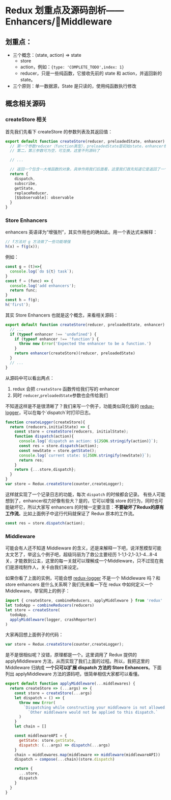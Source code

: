 # Redux 划重点及源码剖析——Enhancers/Middleware

## 划重点：
* 三个概念：(state, action) => state
  * store
  * action，例如：`{type: 'COMPLETE_TODO',index: 1}`
  * reducer，只是一些纯函数，它接收先前的 state 和 action，并返回新的 state。
* 三个原则：单一数据源，State 是只读的，使用纯函数执行修改

## 概念相关源码

### createStore 相关
首先我们先看下 createStore 的参数列表及其返回值：
```js
export default function createStore(reducer, preloadedState, enhancer) {
  // 第一个参数reducer（function类型），preloadedState是初始state，enhancer参见下面解释
  // 第二，第三参数可为空，可互换，这里不列源码了

  // ...

  // 返回一个包含一大堆函数的对象，具体作用我们后面看，这里我们首先知道它是返回了一个对象
  return {
    dispatch,
    subscribe,
    getState,
    replaceReducer,
    [$$observable]: observable
  }
}
```
### Store Enhancers
enhancers 英语译为“增强剂”，其实作用也的确如此。用一个表达式来解释：
```js
// f方法对 g 方法做了一些功能增强
h(x) = f(g(x));
```
例如：
```js
const g = (t)=>{
  console.log(`do ${t} task`);
}
const f = (func) => {
  console.log('add enhancers');
  return func;
}
const h = f(g);
h('first');
```
其实 Store Enhancers 也就是这个概念，来看相关源码：
```js
export default function createStore(reducer, preloadedState, enhancer) {
  // ...
  if (typeof enhancer !== 'undefined') {
    if (typeof enhancer !== 'function') {
      throw new Error('Expected the enhancer to be a function.')
    }
    return enhancer(createStore)(reducer, preloadedState)
  }
  // ...
}
```
从源码中可以看出两点：
1. redux 会把 `createStore` 函数传给我们写的 enhancer
2. 同时 `reducer`,`preloadedState`参数也会传给我们

不知道这样是不是很清晰了？我们来写一个例子，功能类似简化版的 [redux-logger]('https://github.com/evgenyrodionov/redux-logger')，可以在每个`dispatch`时打印日志。
```js
function createLogger(createStore){
  return (reducers,initialState) => {
    const store = createStore(reducers, initialState);
    function dispatch(action){
      console.log(`dispatch an action: ${JSON.stringify(action)}`);
      const res = store.dispatch(action);
      const newState = store.getState();
      console.log(`current state: ${JSON.stringify(newState)}`);
      return res;
    }
    return {...store,dispatch};
  }
}
var store = Redux.createStore(counter,createLogger);
```

这样就实现了一个记录日志的功能，每次 `dispatch` 的时候都会记录。
有些人可能想到了，enhancer权力好像有些大？是的，它可以增强 store 的行为，同时也可能破坏它，所以大家写 enhancers 的时候一定要注意：__不要破坏了Redux的原有工作流__。比如上面例子中这行代码就保证了 Redux 原本的工作流。
```js
const res = store.dispatch(action);
```

### Middleware
可能会有人还不知道 Middleware 的含义，还是来解释一下吧，说洋葱模型可能太文艺了，举这么个例子吧，超级玛丽为了救公主要经历 1-1,1-2,1-3,1-4...8-4 关，才能救到公主，这里的每一关就可以理解成一个Middleware，只不过现在我们是游戏制作人，关卡由我们来设定。

如果你看了上面的实例，可能会想 [redux-logger]('https://github.com/evgenyrodionov/redux-logger') 不是一个 Middleware 吗？和 store enhancers 是什么关系啊？我们先来看一下在 redux 中如何定义一个 Middleware，举官网上的例子：
```js
import { createStore, combineReducers, applyMiddleware } from 'redux'
let todoApp = combineReducers(reducers)
let store = createStore(
  todoApp,
  applyMiddleware(logger, crashReporter)
)
```
大家再回想上面例子的代码：
```js
var store = Redux.createStore(counter,createLogger);
```
是不是很相似呢？没错，原理都是一个。这里调用了 Redux 提供的 applyMiddleware 方法，从而实现了我们上面的过程。所以，我把这里的 Middleware 归纳成 __一个只可以扩展 dispatch 方法的 Store Enhancers__。下面列出 applyMiddleware 方法的源码吧，很简单相信大家都可以看懂。
```js
export default function applyMiddleware(...middlewares) {
  return createStore => (...args) => {
    const store = createStore(...args)
    let dispatch = () => {
      throw new Error(
        `Dispatching while constructing your middleware is not allowed. ` +
          `Other middleware would not be applied to this dispatch.`
      )
    }
    let chain = []

    const middlewareAPI = {
      getState: store.getState,
      dispatch: (...args) => dispatch(...args)
    }
    chain = middlewares.map(middleware => middleware(middlewareAPI))
    dispatch = compose(...chain)(store.dispatch)

    return {
      ...store,
      dispatch
    }
  }
}
```
